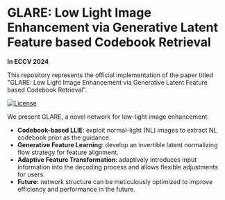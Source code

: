 # GLARE: Low Light Image Enhancement via Generative Latent Feature based Codebook Retrieval

**In ECCV 2024**

This repository represents the official implementation of the paper titled "GLARE: Low Light Image Enhancement via Generative Latent Feature based Codebook Retrieval".

[![License](https://img.shields.io/badge/License-Apache--2.0-929292)](https://www.apache.org/licenses/LICENSE-2.0)

We present GLARE, a novel network for low-light image enhancement.

- **Codebook-based LLIE**: exploit normal-light (NL) images to extract NL codebook prior as the guidance.
- **Generative Feature Learning**: develop an invertible latent normalizing flow strategy for feature alignment.
- **Adaptive Feature Transformation**: adaptively introduces input information into the decoding process and allows flexible adjustments for users. 
- **Future:** network structure can be meticulously optimized to improve efficiency and performance in the future. 



